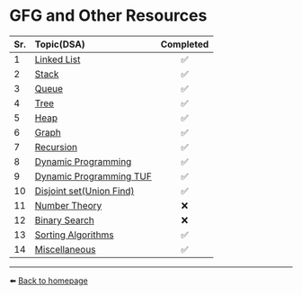 # GFG and Other Resources

| Sr. | Topic(DSA)                                              | Completed |
| --- | :------------------------------------------------------ | :-------: |
| 1   | [Linked List](./linked_list)                            |    ✅     |
| 2   | [Stack](./stack)                                        |    ✅     |
| 3   | [Queue](./queue)                                        |    ✅     |
| 4   | [Tree](./tree)                                          |    ✅     |
| 5   | [Heap](./heap)                                          |    ✅     |
| 6   | [Graph](./graph)                                        |    ✅     |
| 7   | [Recursion](./recursion)                                |    ✅     |
| 8   | [Dynamic Programming](./Dynamic_Programming)            |    ✅     |
| 9   | [Dynamic Programming TUF](./Dynamic_programming_TUF)    |    ✅     |
| 10  | [Disjoint set(Union Find)](./Disjoint_Set_Union/DSU.md) |    ✅     |
| 11  | [Number Theory](./Number_Theory)                        |    ❌     |
| 12  | [Binary Search](./Binary_search)                        |    ❌     |
| 13  | [Sorting Algorithms](./Sorting_Algorithms)              |    ✅     |
| 14  | [Miscellaneous](./Miscellaneous)                        |    ✅     |

---

⬅️ [Back to homepage](/README.md)

